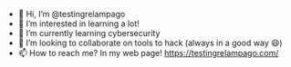 - 👋 Hi, I’m @testingrelampago
- 👀 I’m interested in learning a lot!
- 🌱 I’m currently learning cybersecurity
- 💞️ I’m looking to collaborate on tools to hack (always in a good way 😄)
- 📫 How to reach me? In my web page! https://testingrelampago.com/

<!---
testingrelampago/testingrelampago is a ✨ special ✨ repository because its `README.md` (this file) appears on your GitHub profile.
You can click the Preview link to take a look at your changes.
--->

